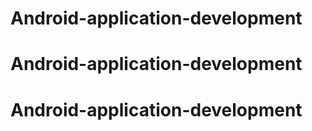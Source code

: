 # Android-application-development
# Android-application-development
# Android-application-development
